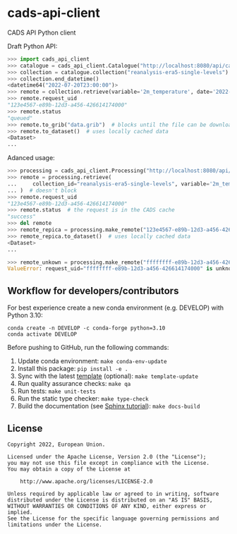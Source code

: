 # cads-api-client

CADS API Python client

Draft Python API:

```python
>>> import cads_api_client
>>> catalogue = cads_api_client.Catalogue("http://localhost:8080/api/catalogue")
>>> collection = catalogue.collection("reanalysis-era5-single-levels")
>>> collection.end_datetime()
<datetime64("2022-07-20T23:00:00")>
>>> remote = collection.retrieve(variable='2m_temperature', date='2022-07-01')  # doesn't block
>>> remote.request_uid
"123e4567-e89b-12d3-a456-426614174000"
>>> remote.status
"queued"
>>> remote.to_grib("data.grib")  # blocks until the file can be downloaded
>>> remote.to_dataset()  # uses locally cached data
<Dataset>
...

```

Adanced usage:

```python
>>> processing = cads_api_client.Processing("http://localhost:8080/api/processing")
>>> remote = processing.retrieve(
...     collection_id="reanalysis-era5-single-levels", variable='2m_temperature', date='2022-07-01'
... )  # doesn't block
>>> remote.request_uid
"123e4567-e89b-12d3-a456-426614174000"
>>> remote.status  # the request is in the CADS cache
"success"
>>> del remote
>>> remote_repica = processing.make_remote("123e4567-e89b-12d3-a456-426614174000")
>>> remote_repica.to_dataset()  # uses locally cached data
<Dataset>
...

>>> remote_unkown = processing.make_remote("ffffffff-e89b-12d3-a456-426614174000")
ValueError: request_uid="ffffffff-e89b-12d3-a456-426614174000" is unknown
```

## Workflow for developers/contributors

For best experience create a new conda environment (e.g. DEVELOP) with Python 3.10:

```
conda create -n DEVELOP -c conda-forge python=3.10
conda activate DEVELOP
```

Before pushing to GitHub, run the following commands:

1. Update conda environment: `make conda-env-update`
1. Install this package: `pip install -e .`
1. Sync with the latest [template](https://github.com/ecmwf-projects/cookiecutter-conda-package) (optional): `make template-update`
1. Run quality assurance checks: `make qa`
1. Run tests: `make unit-tests`
1. Run the static type checker: `make type-check`
1. Build the documentation (see [Sphinx tutorial](https://www.sphinx-doc.org/en/master/tutorial/)): `make docs-build`

## License

```
Copyright 2022, European Union.

Licensed under the Apache License, Version 2.0 (the "License");
you may not use this file except in compliance with the License.
You may obtain a copy of the License at

    http://www.apache.org/licenses/LICENSE-2.0

Unless required by applicable law or agreed to in writing, software
distributed under the License is distributed on an "AS IS" BASIS,
WITHOUT WARRANTIES OR CONDITIONS OF ANY KIND, either express or implied.
See the License for the specific language governing permissions and
limitations under the License.
```
